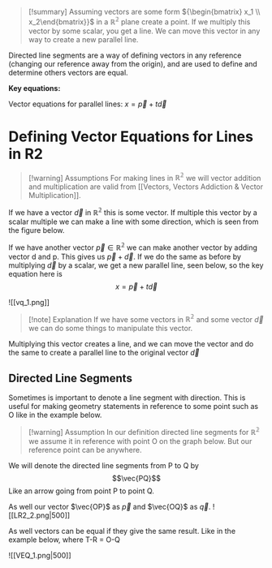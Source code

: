 
>[!summary]
Assuming vectors are some form ${\begin{bmatrix} x_1 \\ x_2\end{bmatrix}}$ in a $\mathbb{R^2}$ plane create a point. If we multiply this vector by some scalar, you get a line. We can move this vector in any way to create a new parallel line. 
>
Directed line segments are a way of defining vectors in any reference (changing our reference away from the origin), and are used to define and determine others vectors are equal.
>
**Key equations:**
>
Vector equations for parallel lines:
$x = \vec{p} + t\vec{d}$

# Defining Vector Equations for Lines in R2
>[!warning] Assumptions
For making lines in $\mathbb{R^2}$ we will vector addition and multiplication are valid from [[Vectors, Vectors Addiction & Vector Multiplication]].

If we have a vector $\vec{d}$  in $\mathbb{R^2}$ this is some vector. If multiple this vector by a scalar multiple we can make a line with some direction, which is seen from the figure below.

If we have another vector $\vec{p} \in \mathbb{R^2}$ we can make another vector by adding vector d and p. This gives us $\vec{p} + \vec{d}$. If we do the same as before by multiplying  $\vec{d}$ by a scalar, we get a new parallel line, seen below, so the key equation here is $$x = \vec{p} + t\vec{d}$$

![[vq_1.png]]
>[!note] Explanation
If we have some vectors in $\mathbb{R^2}$ and some vector $\vec{d}$ we can do some things to manipulate this vector.
>
Multiplying this vector creates a line, and we can move the vector and do the same to create a parallel line to the original vector $\vec{d}$

## Directed Line Segments
Sometimes is important to denote a line segment with direction. This is useful for making geometry statements in reference to some point such as O like in the example below.

>[!warning] Assumption
In our definition directed line segments for $\mathbb{R^2}$ we assume it in reference with point O on the graph below. But our reference point can be anywhere.

We will denote the directed line segments from P to Q by $$\vec{PQ}$$
Like an arrow going from point P to point Q. 

As well our vector $\vec{OP}$ as $\vec{p}$ and $\vec{OQ}$ as $\vec{q}$.
![[LR2_2.png|500]]

As well vectors can be equal if they give the same result. Like in the example below, where T-R = O-Q

![[VEQ_1.png|500]]